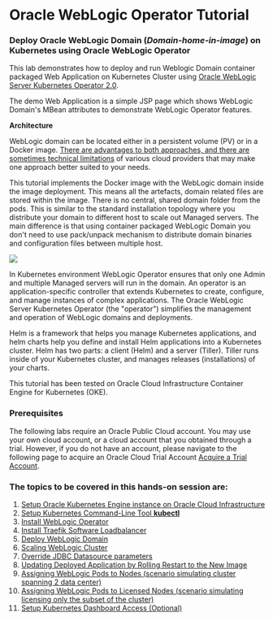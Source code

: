 # Oracle WebLogic Operator Tutorial #

### Deploy Oracle WebLogic Domain (*Domain-home-in-image*) on Kubernetes using Oracle WebLogic Operator  ###

This lab demonstrates how to deploy and run Weblogic Domain container packaged Web Application on Kubernetes Cluster using [Oracle WebLogic Server Kubernetes Operator 2.0](https://github.com/oracle/weblogic-kubernetes-operator).

The demo Web Application is a simple JSP page which shows WebLogic Domain's MBean attributes to demonstrate WebLogic Operator features.

**Architecture**

WebLogic domain can be located either in a persistent volume (PV) or in a Docker image. [There are advantages to both approaches, and there are sometimes technical limitations](https://github.com/oracle/weblogic-kubernetes-operator/blob/2.0/site/domains.md#create-and-manage-weblogic-domains) of various cloud providers that may make one approach better suited to your needs.

This tutorial implements the Docker image with the WebLogic domain inside the image deployment. This means all the artefacts, domain related files are stored within the image. There is no central, shared domain folder from the pods. This is similar to the standard installation topology where you distribute your domain to different host to scale out Managed servers. The main difference is that using container packaged WebLogic Domain you don't need to use pack/unpack mechanism to distribute domain binaries and configuration files between multiple host.

![](images/wlsonk8s.domain-home-in-image.png)

In Kubernetes environment WebLogic Operator ensures that only one Admin and multiple Managed servers will run in the domain. An operator is an application-specific controller that extends Kubernetes to create, configure, and manage instances of complex applications. The Oracle WebLogic Server Kubernetes Operator (the "operator") simplifies the management and operation of WebLogic domains and deployments.

Helm is a framework that helps you manage Kubernetes applications, and helm charts help you define and install Helm applications into a Kubernetes cluster. Helm has two parts: a client (Helm) and a server (Tiller). Tiller runs inside of your Kubernetes cluster, and manages releases (installations) of your charts.

This tutorial has been tested on Oracle Cloud Infrastructure Container Engine for Kubernetes (OKE).

### Prerequisites ###

The following labs require an Oracle Public Cloud account. You may use your own cloud account, or a cloud account that you obtained through a trial. However, if you do not have an account, please navigate to the following page to acquire an Oracle Cloud Trial Account [Acquire a Trial Account](trial.account.md).



### The topics to be covered in this hands-on session are: ###

 1. [Setup Oracle Kubernetes Engine instance on Oracle Cloud Infrastructure](setup.oke.md)
 2. [Setup Kubernetes Command-Line Tool **kubectl**](setup.kubectl.md)
 3. [Install WebLogic Operator](install.operator.md)
 4. [Install Traefik Software Loadbalancer](install.traefik.md)
 5. [Deploy WebLogic Domain](deploy.weblogic_short.md)
 6. [Scaling WebLogic Cluster](scale.weblogic.md)
 7. [Override JDBC Datasource parameters](override.jdbc.md)
 8. [Updating Deployed Application by Rolling Restart to the New Image](update.application_short.md)
 9. [Assigning WebLogic Pods to Nodes (scenario simulating cluster spanning 2 data center)](node.selector.md)
 10. [Assigning WebLogic Pods to Licensed Nodes (scenario simulating licensing only the subset of the cluster)](node.selector.license.md)
 11. [Setup Kubernetes Dashboard Access (Optional)](setup.kube.dashboard.md)
